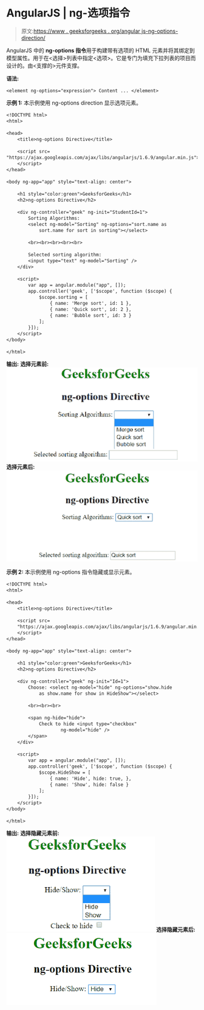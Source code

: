 # AngularJS | ng-选项指令

> 原文:[https://www . geeksforgeeks . org/angular js-ng-options-direction/](https://www.geeksforgeeks.org/angularjs-ng-options-directive/)

AngularJS 中的 **ng-options 指令**用于构建带有选项的 HTML 元素并将其绑定到模型属性。用于在<选择>列表中指定<选项>。它是专门为填充下拉列表的项目而设计的。由<支撑的>元件支撑。

**语法:**

```
<element ng-options="expression"> Content ... </element> 

```

**示例 1:** 本示例使用 ng-options direction 显示选项元素。

```
<!DOCTYPE html>
<html>

<head>
    <title>ng-options Directive</title>

    <script src=
"https://ajax.googleapis.com/ajax/libs/angularjs/1.6.9/angular.min.js">
    </script>
</head>

<body ng-app="app" style="text-align: center">

    <h1 style="color:green">GeeksforGeeks</h1>
    <h2>ng-options Directive</h2>                             

    <div ng-controller="geek" ng-init="StudentId=1">
        Sorting Algorithms: 
        <select ng-model="Sorting" ng-options="sort.name as 
            sort.name for sort in sorting"></select>

        <br><br><br><br><br>

        Selected sorting algorithm: 
        <input type="text" ng-model="Sorting" />
    </div>

    <script>
        var app = angular.module("app", []);
        app.controller('geek', ['$scope', function ($scope) {
            $scope.sorting = [
                { name: 'Merge sort', id: 1 }, 
                { name: 'Quick sort', id: 2 }, 
                { name: 'Bubble sort', id: 3 }
            ];
        }]);
    </script>
</body>

</html>                    
```

**输出:**
**选择元素前:**
![ngoptions](img/d5733be2fed95f2f8ea0e33f057db130.png)
**选择元素后:**
![ngoptions](img/98e4a4cd6dc8ad6681870ae1465e6f68.png)

**示例 2:** 本示例使用 ng-options 指令隐藏或显示元素。

```
<!DOCTYPE html>
<html>

<head>
    <title>ng-options Directive</title>

    <script src=
    "https://ajax.googleapis.com/ajax/libs/angularjs/1.6.9/angular.min.js">
    </script>
</head>

<body ng-app="app" style="text-align: center">

    <h1 style="color:green">GeeksforGeeks</h1>
    <h2>ng-options Directive</h2>                               

    <div ng-controller="geek" ng-init="Id=1">
        Choose: <select ng-model="hide" ng-options="show.hide
            as show.name for show in HideShow"></select>

        <br><br><br>

        <span ng-hide="hide"> 
            Check to hide <input type="checkbox"
                    ng-model="hide" />
        </span>
    </div>

    <script>
        var app = angular.module("app", []);
        app.controller('geek', ['$scope', function ($scope) {
            $scope.HideShow = [
                { name: 'Hide', hide: true, }, 
                { name: 'Show', hide: false }
            ];
        }]);
    </script>
</body>

</html>
```

**输出:**
**选择隐藏元素前:**
![ngoptions](img/7bfd05f4154c22c86cb20b155b28b106.png)
**选择隐藏元素后:**
![ngoptions](img/d0f9edd46de713f7067e3e271ee123ad.png)